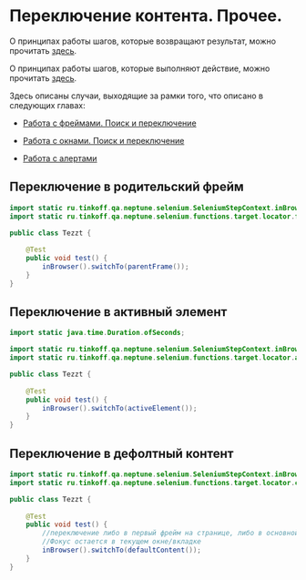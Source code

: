 # Переключение контента. Прочее.

О принципах работы шагов, которые возвращают результат, можно
прочитать [здесь](./../../../core.api/doc/rus/STEPS.MD#Шаги,-которые-возвращают-результат).

О принципах работы шагов, которые выполняют действие, можно
прочитать [здесь](./../../../core.api/doc/rus/STEPS.MD#Шаги,-которые-выполняют-действие).

Здесь описаны случаи, выходящие за рамки того, что описано в следующих главах:

- [Работа с фреймами. Поиск и переключение](./FRAMES.MD)

- [Работа с окнами. Поиск и переключение](./WINDOWS.MD)

- [Работа с алертами](./ALERTS.MD)

## Переключение в родительский фрейм

```java
import static ru.tinkoff.qa.neptune.selenium.SeleniumStepContext.inBrowser;
import static ru.tinkoff.qa.neptune.selenium.functions.target.locator.frame.parent.ParentFrameSupplier.parentFrame;

public class Tezzt {
    
    @Test
    public void test() {
        inBrowser().switchTo(parentFrame());
    }
}
```

## Переключение в активный элемент

```java
import static java.time.Duration.ofSeconds;

import static ru.tinkoff.qa.neptune.selenium.SeleniumStepContext.inBrowser;
import static ru.tinkoff.qa.neptune.selenium.functions.target.locator.active.element.GetActiveElementSupplier.activeElement;

public class Tezzt {
    
    @Test
    public void test() {
        inBrowser().switchTo(activeElement());
    }
}
```

## Переключение в дефолтный контент 

```java
import static ru.tinkoff.qa.neptune.selenium.SeleniumStepContext.inBrowser;
import static ru.tinkoff.qa.neptune.selenium.functions.target.locator.content.DefaultContentSupplier.defaultContent;

public class Tezzt {
    
    @Test
    public void test() {
        //переключение либо в первый фрейм на странице, либо в основной документ
        //Фокус остается в текущем окне/вкладке
        inBrowser().switchTo(defaultContent());
    }
}
```

